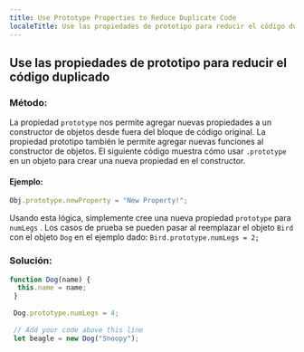 ```yaml
---
title: Use Prototype Properties to Reduce Duplicate Code
localeTitle: Use las propiedades de prototipo para reducir el código duplicado
---
```

## Use las propiedades de prototipo para reducir el código duplicado

### Método:

La propiedad `prototype` nos permite agregar nuevas propiedades a un constructor de objetos desde fuera del bloque de código original. La propiedad prototipo también le permite agregar nuevas funciones al constructor de objetos. El siguiente código muestra cómo usar `.prototype` en un objeto para crear una nueva propiedad en el constructor.

#### Ejemplo:

```javascript
Obj.prototype.newProperty = "New Property!"; 
```

Usando esta lógica, simplemente cree una nueva propiedad `prototype` para `numLegs` . Los casos de prueba se pueden pasar al reemplazar el objeto `Bird` con el objeto `Dog` en el ejemplo dado: `Bird.prototype.numLegs = 2;`

### Solución:

```javascript
function Dog(name) { 
  this.name = name; 
 } 
 
 Dog.prototype.numLegs = 4; 
 
 // Add your code above this line 
 let beagle = new Dog("Snoopy"); 

```